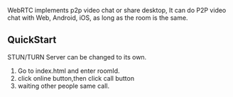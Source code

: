 
WebRTC implements p2p video chat or share desktop, It can do P2P video chat with Web, Android, iOS, as long as the room is the same.
   
## QuickStart

STUN/TURN Server can be changed to its own.

1. Go to index.html and enter roomId.
2. click online button,then click call button
3. waiting other people same call.

   
